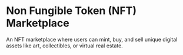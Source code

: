 # Non Fungible Token (NFT) Marketplace

An NFT marketplace where users can mint, buy, and sell unique digital assets like art, collectibles, or virtual real estate.

